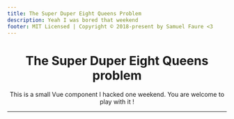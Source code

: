 ```yaml
---
title: The Super Duper Eight Queens Problem
description: Yeah I was bored that weekend
footer: MIT Licensed | Copyright © 2018-present by Samuel Faure <3
---
```

<div align="center">
  <h1>The Super Duper Eight Queens problem</h1>

  This is a small Vue component I hacked one weekend. You are welcome to play with it !
  <hr>
</div>

<EightQueens/>

<script>
import EightQueens from './Queens.vue'

export default {
  components: {
    'EightQueens': EightQueens
  }
}
</script>
